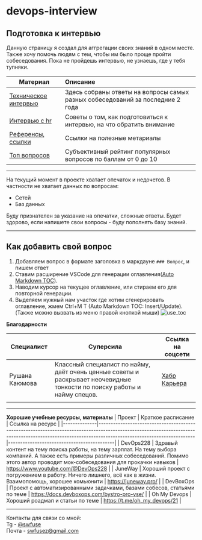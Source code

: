 # devops-interview
## Подготовка к интервью

Данную страницу я создал для аггрегации своих знаний в одном месте.
Также хочу помочь людям с тем, чтобы им было проще пройти собеседования.
Пока не пройдешь интервью, не узнаешь, где у тебя тупняки.


| Материал                                                                                      | Описание                                                                         |
| --------------------------------------------------------------------------------------------- |:---------------------------------------------------------------------------------|
| [Техническое интервью](https://github.com/Swfuse/devops-interview/blob/main/interview.md)     |  Здесь собраны ответы на вопросы самых разных собеседований за последние 2 года  |
| [Интервью с hr](https://github.com/Swfuse/devops-interview/blob/main/interview-hr-tips.md)    |  Советы о том, как подготовиться к интервью, на что обратить внимание            |
| [Референсы, ссылки](https://github.com/Swfuse/devops-interview/blob/main/references.md)       |  Ссылки на полезные метариалы                                                    |
| [Топ вопросов](https://docs.google.com/spreadsheets/d/1SDSGFK0Hcv_nXMwlfxpikECHUCrfIOxixOlAm7MAHs8/edit?gid=0#gid=0) | Субъективный рейтинг популярных вопросов по баллам от 0 до 10 |


---

На текущий момент в проекте хватает опечаток и недочетов.
В частности не хватает данных по вопросам:
- Сетей
- Баз данных

Буду признателен за указание на опечатки, сложные ответы.
Будет здорово, если напишете свои вопросы - буду пополнять базу знаний.

---


## Как добавить свой вопрос

1. Добавляем вопрос в формате заголовка в маркдауне `### Вопрос`, и пишем ответ
2. Ставим расширение VSCode для генерации оглавления([Auto Markdown TOC](https://marketplace.visualstudio.com/items?itemName=huntertran.auto-markdown-toc)).
3. Наводим курсор на текущее оглавление, или стираем его для повторной генерации.
4. Выделяем нужный нам участок где хотим сгенерировать оглавление, жмем Ctrl+M T (Auto Markdown TOC: Insert/Update). (Также можно вызвать из меню правой кнопкой мыши)
![use_toc](https://github.com/Swfuse/devops-interview/blob/main/imgs/use_toc.gif)

**Благодарности**  

| Специалист | Суперсила | Ссылка на соцсети |
|---|---|---|
| Рушана Каюмова |  Классный специалист по найму, даёт очень ценные советы и раскрывает неочевидные тонкости по поиску работы и найму спецов.  | [Хабр Карьера](https://career.habr.com/razrushana) |
|   |   |   |

---

**Хорошие учебные ресурсы, материалы**
| Проект       | Краткое расписание                                                                                                                                                                                 | Ссылка на ресурс                           |
|--------------|----------------------------------------------------------------------------------------------------------------------------------------------------------------------------------------------------|--------------------------------------------|
| DevOps228    | Здравый контент на тему поиска работы, на тему  зарплат. На тему выбора компаний. А также есть примеры различных собеседований. Помимо этого автор проводит мок-собеседования для прокачки навыков | https://www.youtube.com/@DevOps228         |
| JuneWay      | Хороший проект с погружением в работу. Ничего лишнего, всё как в жизни. Взаимопомощь, хорошее комьюнити                                                                                            | https://juneway.pro/                       |
| DevBoxOps    | Проект с автоматизированными задачками, базами собесов, статьями по теме                                                                                                                           | https://docs.devboxops.com/bystro-pro-vse/ |
| Oh My Devops | Хороший роадмап и статьи по теме                                                                                                                                                                           | https://t.me/oh_my_devops/21                  |

---

Контакты для связи со мной:    
Tg - [@swfuse](https://t.me/swfuse)  
Почта - swfusez@gmail.com  

